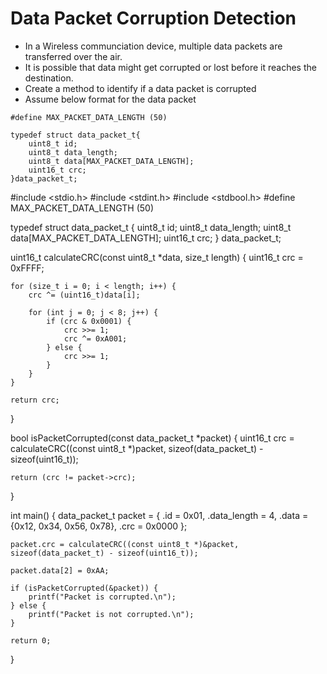 # Data Packet Corruption Detection
* In a Wireless communciation device, multiple data packets are transferred over the air. 
* It is possible that data might get corrupted or lost before it reaches the destination.
* Create a method to identify if a data packet is corrupted
* Assume below format for the data packet

```
#define MAX_PACKET_DATA_LENGTH (50)

typedef struct data_packet_t{
    uint8_t id;
    uint8_t data_length;
    uint8_t data[MAX_PACKET_DATA_LENGTH];
    uint16_t crc;
}data_packet_t;

```



#include <stdio.h>
#include <stdint.h>
#include <stdbool.h>
#define MAX_PACKET_DATA_LENGTH (50)

typedef struct data_packet_t {
    uint8_t id;
    uint8_t data_length;
    uint8_t data[MAX_PACKET_DATA_LENGTH];
    uint16_t crc;
} data_packet_t;

uint16_t calculateCRC(const uint8_t *data, size_t length) {
    uint16_t crc = 0xFFFF;  

    for (size_t i = 0; i < length; i++) {
        crc ^= (uint16_t)data[i];  

        for (int j = 0; j < 8; j++) {
            if (crc & 0x0001) {
                crc >>= 1;
                crc ^= 0xA001;  
            } else {
                crc >>= 1;
            }
        }
    }

    return crc;
}

bool isPacketCorrupted(const data_packet_t *packet) {
    uint16_t crc = calculateCRC((const uint8_t *)packet, sizeof(data_packet_t) - sizeof(uint16_t));

    return (crc != packet->crc);
}

int main() {
    data_packet_t packet = {
        .id = 0x01,
        .data_length = 4,
        .data = {0x12, 0x34, 0x56, 0x78},
        .crc = 0x0000
    };

    packet.crc = calculateCRC((const uint8_t *)&packet, sizeof(data_packet_t) - sizeof(uint16_t));

    packet.data[2] = 0xAA;

    if (isPacketCorrupted(&packet)) {
        printf("Packet is corrupted.\n");
    } else {
        printf("Packet is not corrupted.\n");
    }

    return 0;
}

